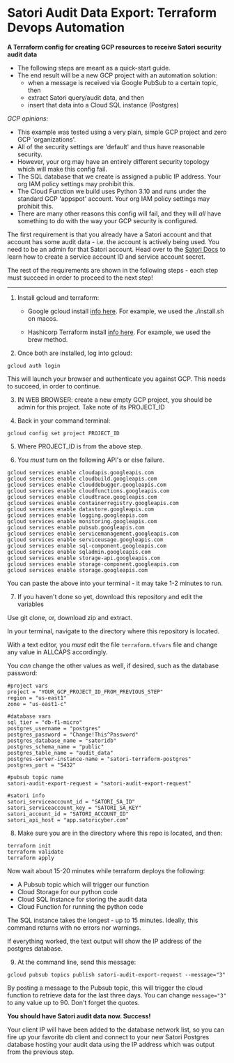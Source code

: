 # Satori Audit Data Export: Terraform Devops Automation

**A Terraform config for creating GCP resources to receive Satori security audit data**

- The following steps are meant as a quick-start guide.
- The end result will be a new GCP project with an automation solution:
	- when a message is received via Google PubSub to a certain topic, then
	- extract Satori query/audit data, and then
	- insert that data into a Cloud SQL instance (Postgres)

_GCP opinions:_

- This example was tested using a very plain, simple GCP project and zero GCP 'organizations'. 
- All of the security settings are 'default' and thus have reasonable security.
- However, your org may have an entirely different security topology which will make this config fail.
- The SQL database that we create is assigned a public IP address. Your org IAM policy settings may prohibit this.
- The Cloud Function we build uses Python 3.10 and runs under the standard GCP 'appspot' account. Your org IAM policy settings may prohibit this.
- There are many other reasons this config will fail, and they will _all_ have something to do with the way your GCP security is configured.

The first requirement is that you already have a Satori account and that account has some audit data - i.e. the account is actively being used. You need to be an admin for that Satori account. Head over to the [Satori Docs](https://app.satoricyber.com/docs/api) to learn how to create a service account ID and service account secret.

The rest of the requirements are shown in the following steps - each step must succeed in order to proceed to the next step!


___

1. Install gcloud and terraform: 

	- Google gcloud install [info here](https://cloud.google.com/sdk/docs/install). For example, we used the ./install.sh on macos.

	- Hashicorp Terraform install [info here](https://www.terraform.io/downloads). For example, we used the brew method.

2. Once both are installed, log into gcloud:
```
gcloud auth login
```

This will launch your browser and authenticate you against GCP. This needs to succeed, in order to continue.


3. IN WEB BROWSER: create a new empty GCP project, you should be admin for this project. Take note of its PROJECT_ID


4. Back in your command terminal:

```gcloud config set project PROJECT_ID```

5. Where PROJECT_ID is from the above step.

6. You *must* turn on the following API's or else failure.

```
gcloud services enable cloudapis.googleapis.com
gcloud services enable cloudbuild.googleapis.com
gcloud services enable clouddebugger.googleapis.com
gcloud services enable cloudfunctions.googleapis.com
gcloud services enable cloudtrace.googleapis.com
gcloud services enable containerregistry.googleapis.com
gcloud services enable datastore.googleapis.com
gcloud services enable logging.googleapis.com
gcloud services enable monitoring.googleapis.com
gcloud services enable pubsub.googleapis.com
gcloud services enable servicemanagement.googleapis.com
gcloud services enable serviceusage.googleapis.com
gcloud services enable sql-component.googleapis.com
gcloud services enable sqladmin.googleapis.com
gcloud services enable storage-api.googleapis.com
gcloud services enable storage-component.googleapis.com
gcloud services enable storage.googleapis.com
```

You can paste the above into your terminal - it may take 1-2 minutes to run.

7. If you haven't done so yet, download this repository and edit the variables
 
Use git clone, or, download zip and extract. 

In your terminal, navigate to the directory where this repository is located. 

With a text editor, you _must_ edit the file ```terraform.tfvars``` file and change any value in ALLCAPS accordingly. 

You _can_ change the other values as well, if desired, such as the database password:

```
#project vars
project = "YOUR_GCP_PROJECT_ID_FROM_PREVIOUS_STEP"
region = "us-east1"
zone = "us-east1-c"

#database vars
sql_tier = "db-f1-micro"
postgres_username = "postgres"
postgres_password = "Change!This^Password"
postgres_database_name = "satoridb"
postgres_schema_name = "public"
postgres_table_name = "audit_data"
postgres-server-instance-name = "satori-terraform-postgres"
postgres_port = "5432"

#pubsub topic name
satori-audit-export-request = "satori-audit-export-request"

#satori info
satori_serviceaccount_id = "SATORI_SA_ID"
satori_serviceaccount_key = "SATORI_SA_KEY"
satori_account_id = "SATORI_ACCOUNT_ID"
satori_api_host = "app.satoricyber.com"
```

8. Make sure you are in the directory where this repo is located, and then:
```
terraform init
terraform validate
terraform apply
```

Now wait about 15-20 minutes while terraform deploys the following:
- A Pubsub topic which will trigger our function 
- Cloud Storage for our python code
- Cloud SQL Instance for storing the audit data
- Cloud Function for running the python code

The SQL instance takes the longest - up to 15 minutes. Ideally, this command returns with no errors nor warnings. 

If everything worked, the text output will show the IP address of the postgres database.

9. At the command line, send this message:

```
gcloud pubsub topics publish satori-audit-export-request --message="3"
```

By posting a message to the Pubsub topic, this will trigger the cloud function to retrieve data for the last three days. You can change ```message="3"``` to any value up to 90. Don't forget the quotes.

**You should have Satori audit data now. Success!**

Your client IP will have been added to the database network list, so you can fire up your favorite db client and connect to your new Satori Postgres database hosting your audit data using the IP address which was output from the previous step.
